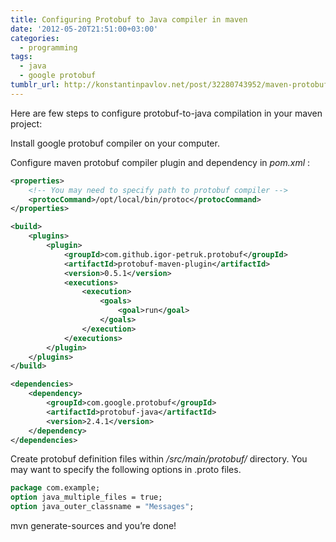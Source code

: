 ```yaml
---
title: Configuring Protobuf to Java compiler in maven
date: '2012-05-20T21:51:00+03:00'
categories:
  - programming
tags:
  - java
  - google protobuf
tumblr_url: http://konstantinpavlov.net/post/32280743952/maven-protobuf-howto
---
```

Here are few steps to configure protobuf-to-java compilation in your maven project:

Install google protobuf compiler on your computer.

Configure maven protobuf compiler plugin and dependency in  _pom.xml_ <!--more-->:

```xml
<properties>
    <!-- You may need to specify path to protobuf compiler -->
    <protocCommand>/opt/local/bin/protoc</protocCommand>
</properties>

<build>
    <plugins>
        <plugin>
            <groupId>com.github.igor-petruk.protobuf</groupId>
            <artifactId>protobuf-maven-plugin</artifactId>
            <version>0.5.1</version>
            <executions>
                <execution>
                    <goals>
                        <goal>run</goal>
                    </goals>
                </execution>
            </executions>
        </plugin>
    </plugins>
</build>

<dependencies>
    <dependency>
        <groupId>com.google.protobuf</groupId>
        <artifactId>protobuf-java</artifactId>
        <version>2.4.1</version>
    </dependency>
</dependencies>
```

Create protobuf definition files within _/src/main/protobuf/_ directory. You may want to specify the following options in .proto files.

```protobuf
package com.example;
option java_multiple_files = true;
option java_outer_classname = "Messages";
```

mvn generate-sources and you’re done!
